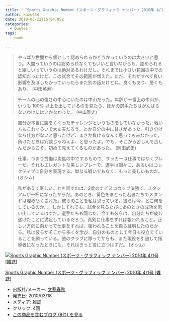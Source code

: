 ```yaml
---
title: '「Sports Graphic Number (スポーツ・グラフィック ナンバー) 2010年 4/1号 [雑誌]」で気になった部分'
author: kazu634
date: 2010-03-22T15:04:05Z
categories:
  - Quotes
tags:
  - book

---
```

<div class="section">
<blockquote>
<p>
      やっぱり世間から個として認められるかどうかっていうのは大きいと思う。人間っていうのは認められなくてもいいと言いながらも、認められると嬉しいっていうのは絶対あるわけだし。それまでは小さい範囲の中での認知だったけど、この試合でその範囲が増えた。ただ、それがすべて良い影響を及ぼしたかっていったらまた別の話だけどね。良くもあり、悪くもあり。 (中田英寿)
</p>
</blockquote>
  
<blockquote>
<p>
      チームの心の強さの中心にいたのは中山だった。年齢が一番上の中山が、いつも 100% 以上を出しているのを見たら、ほかの選手たちはがんばらないわけにはいかなかった。 (中山雅史)
</p>
</blockquote>
  
<blockquote>
<p>
      自分が本当に腹をくくったチャレンジというものをしていなかった。戦い方もこれぐらいで大丈夫だろう、とか自分の中に甘さがあった。引き分けなら仕方がないと思ったけど、まさか負けるなんて思ってもみなかった。負けたときは冗談じゃねえよ、と思ったよ。でも、そこから苦しんで苦しんだからこそ、初めて見えてくるものがあった。 (岡田武史)
</p>
</blockquote>
  
<blockquote>
<p>
      仕事、つまり労働は炭鉱の中でするもので、サッカーは仕事ではなくプレーだ。それもエレガントな美しいプレーで、選手は個々に、あるいはコレクティブに自分を表現する。単なる戦いでもなく、もっと美しいものだ。 (オシム)
</p>
</blockquote>
  
<blockquote>
<p>
      私があえて厳しいことを話すのは、2度のナビスコカップ決勝で、スタジアムが一杯になったからだ。あのとき、黄色をまとった若者たちでスタンドは埋め尽くされた。彼らのことを私は思っている。彼らは今、どこ何をしているのか…。しかしそれでも、試合を見るたびにあのときの成功を思い出しているはずだ。選手たちも同じだ。今でも彼らは、自分たちが成し遂げたことに満足しているだろう。真剣に仕事をすれば報われること。正しい方向に向かって仕事をすれば、報われることを自ら証明したのだから。私は彼らがそこから多くを学び、自分のものとして今日も役立てていることを願っている。他のクラブに移ってからも、また現役を引退して指導者になったときにも、それはきっと役に立つはずだ。 (オシム)
</p>
</blockquote>
  
<div class="hatena-asin-detail">
<a href="http://www.amazon.co.jp/dp/B003A6G7DU/?tag=hatena_st1-22&ascsubtag=d-7ibv" onclick="__gaTracker('send', 'event', 'outbound-article', 'http://www.amazon.co.jp/dp/B003A6G7DU/?tag=hatena_st1-22&ascsubtag=d-7ibv', '');"><img src="https://images-na.ssl-images-amazon.com/images/I/51mNPASlLdL._SL160_.jpg" class="hatena-asin-detail-image" alt="Sports Graphic Number (スポーツ・グラフィック ナンバー) 2010年 4/1号 [雑誌]" title="Sports Graphic Number (スポーツ・グラフィック ナンバー) 2010年 4/1号 [雑誌]" /></a></p> 
    
<div class="hatena-asin-detail-info">
<p class="hatena-asin-detail-title">
<a href="http://www.amazon.co.jp/dp/B003A6G7DU/?tag=hatena_st1-22&ascsubtag=d-7ibv" onclick="__gaTracker('send', 'event', 'outbound-article', 'http://www.amazon.co.jp/dp/B003A6G7DU/?tag=hatena_st1-22&ascsubtag=d-7ibv', 'Sports Graphic Number (スポーツ・グラフィック ナンバー) 2010年 4/1号 [雑誌]');">Sports Graphic Number (スポーツ・グラフィック ナンバー) 2010年 4/1号 [雑誌]</a>
</p>
      
<ul>
<li>
<span class="hatena-asin-detail-label">出版社/メーカー:</span> <a href="http://d.hatena.ne.jp/keyword/%CA%B8%E9%BA%BD%D5%BD%A9" onclick="__gaTracker('send', 'event', 'outbound-article', 'http://d.hatena.ne.jp/keyword/%CA%B8%E9%BA%BD%D5%BD%A9', '文藝春秋');" class="keyword">文藝春秋</a>
</li>
<li>
<span class="hatena-asin-detail-label">発売日:</span> 2010/03/18
</li>
<li>
<span class="hatena-asin-detail-label">メディア:</span> 雑誌
</li>
<li>
<span class="hatena-asin-detail-label">クリック</span>: 4回
</li>
<li>
<a href="http://d.hatena.ne.jp/asin/B003A6G7DU" onclick="__gaTracker('send', 'event', 'outbound-article', 'http://d.hatena.ne.jp/asin/B003A6G7DU', 'この商品を含むブログ (8件) を見る');" target="_blank">この商品を含むブログ (8件) を見る</a>
</li>
</ul>
</div>
    
<div class="hatena-asin-detail-foot">
</div>
</div>
</div>
